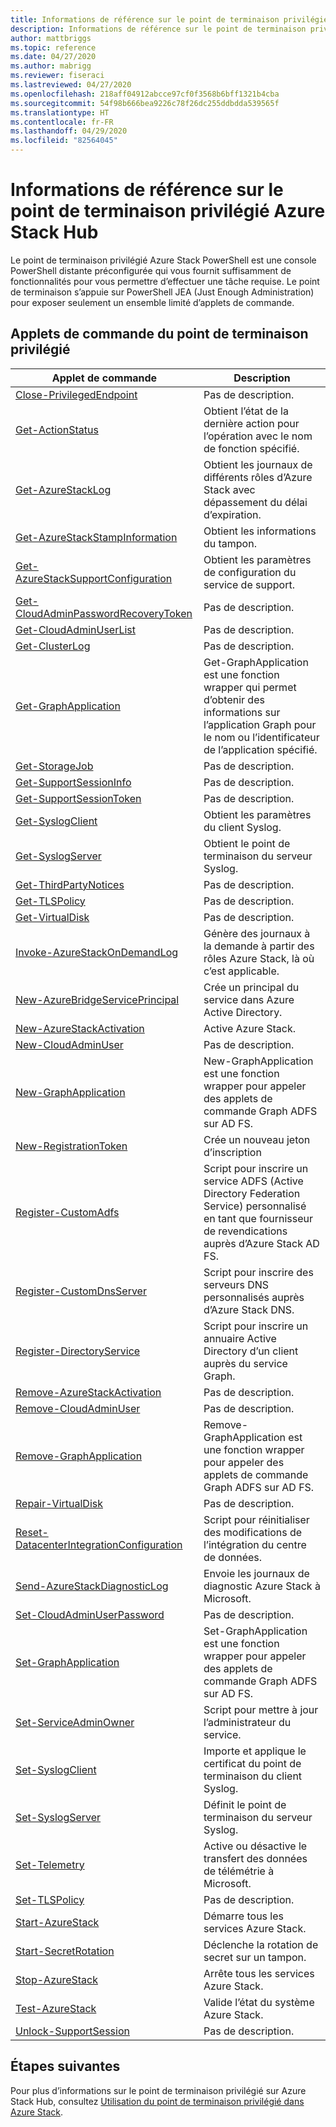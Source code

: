 ```yaml
---
title: Informations de référence sur le point de terminaison privilégié Azure Stack Hub
description: Informations de référence sur le point de terminaison privilégié Azure Stack PowerShell
author: mattbriggs
ms.topic: reference
ms.date: 04/27/2020
ms.author: mabrigg
ms.reviewer: fiseraci
ms.lastreviewed: 04/27/2020
ms.openlocfilehash: 218aff04912abcce97cf0f3568b6bff1321b4cba
ms.sourcegitcommit: 54f98b666bea9226c78f26dc255ddbdda539565f
ms.translationtype: HT
ms.contentlocale: fr-FR
ms.lasthandoff: 04/29/2020
ms.locfileid: "82564045"
---
```

# <a name="azure-stack-hub-privileged-endpoint-reference"></a>Informations de référence sur le point de terminaison privilégié Azure Stack Hub

Le point de terminaison privilégié Azure Stack PowerShell est une console PowerShell distante préconfigurée qui vous fournit suffisamment de fonctionnalités pour vous permettre d’effectuer une tâche requise. Le point de terminaison s’appuie sur PowerShell JEA (Just Enough Administration) pour exposer seulement un ensemble limité d’applets de commande.

## <a name="privilege-endpoint-cmdlets"></a>Applets de commande du point de terminaison privilégié

| Applet de commande | Description |
| --- | --- |
| [Close-PrivilegedEndpoint](Close-PrivilegedEndpoint.md) | Pas de description. |
| [Get-ActionStatus](Get-ActionStatus.md) | Obtient l’état de la dernière action pour l’opération avec le nom de fonction spécifié. |
| [Get-AzureStackLog](Get-AzureStackLog.md) | Obtient les journaux de différents rôles d’Azure Stack avec dépassement du délai d’expiration. |
| [Get-AzureStackStampInformation](Get-AzureStackStampInformation.md) | Obtient les informations du tampon. |
| [Get-AzureStackSupportConfiguration](Get-AzureStackSupportConfiguration.md) | Obtient les paramètres de configuration du service de support. |
| [Get-CloudAdminPasswordRecoveryToken](Get-CloudAdminPasswordRecoveryToken.md) | Pas de description. |
| [Get-CloudAdminUserList](Get-CloudAdminUserList.md) | Pas de description. |
| [Get-ClusterLog](Get-ClusterLog.md) | Pas de description. |
| [Get-GraphApplication](Get-GraphApplication.md) | Get-GraphApplication est une fonction wrapper qui permet d’obtenir des informations sur l’application Graph pour le nom ou l’identificateur de l’application spécifié. |
| [Get-StorageJob](Get-StorageJob.md) | Pas de description. |
| [Get-SupportSessionInfo](Get-SupportSessionInfo.md) | Pas de description. |
| [Get-SupportSessionToken](Get-SupportSessionToken.md) | Pas de description. |
| [Get-SyslogClient](Get-SyslogClient.md) | Obtient les paramètres du client Syslog. |
| [Get-SyslogServer](Get-SyslogServer.md) | Obtient le point de terminaison du serveur Syslog. |
| [Get-ThirdPartyNotices](Get-ThirdPartyNotices.md) | Pas de description. |
| [Get-TLSPolicy](Get-TLSPolicy.md) | Pas de description. |
| [Get-VirtualDisk](Get-VirtualDisk.md) | Pas de description. |
| [Invoke-AzureStackOnDemandLog](Invoke-AzureStackOnDemandLog.md) | Génère des journaux à la demande à partir des rôles Azure Stack, là où c’est applicable. |
| [New-AzureBridgeServicePrincipal](New-AzureBridgeServicePrincipal.md) | Crée un principal du service dans Azure Active Directory. |
| [New-AzureStackActivation](New-AzureStackActivation.md) | Active Azure Stack. |
| [New-CloudAdminUser](New-CloudAdminUser.md) | Pas de description. |
| [New-GraphApplication](New-GraphApplication.md) | New-GraphApplication est une fonction wrapper pour appeler des applets de commande Graph ADFS sur AD FS. |
| [New-RegistrationToken](New-RegistrationToken.md) | Crée un nouveau jeton d’inscription |
| [Register-CustomAdfs](Register-CustomAdfs.md) | Script pour inscrire un service ADFS (Active Directory Federation Service) personnalisé en tant que fournisseur de revendications auprès d’Azure Stack AD FS. |
| [Register-CustomDnsServer](Register-CustomDnsServer.md) | Script pour inscrire des serveurs DNS personnalisés auprès d’Azure Stack DNS. |
| [Register-DirectoryService](Register-DirectoryService.md) | Script pour inscrire un annuaire Active Directory d’un client auprès du service Graph. |
| [Remove-AzureStackActivation](Remove-AzureStackActivation.md) | Pas de description. |
| [Remove-CloudAdminUser](Remove-CloudAdminUser.md) | Pas de description. |
| [Remove-GraphApplication](Remove-GraphApplication.md) | Remove-GraphApplication est une fonction wrapper pour appeler des applets de commande Graph ADFS sur AD FS. |
| [Repair-VirtualDisk](Repair-VirtualDisk.md) | Pas de description. |
| [Reset-DatacenterIntegrationConfiguration](Reset-DatacenterIntegrationConfiguration.md) | Script pour réinitialiser des modifications de l’intégration du centre de données. |
| [Send-AzureStackDiagnosticLog](Send-AzureStackDiagnosticLog.md) | Envoie les journaux de diagnostic Azure Stack à Microsoft. |
| [Set-CloudAdminUserPassword](Set-CloudAdminUserPassword.md) | Pas de description. |
| [Set-GraphApplication](Set-GraphApplication.md) | Set-GraphApplication est une fonction wrapper pour appeler des applets de commande Graph ADFS sur AD FS. |
| [Set-ServiceAdminOwner](Set-ServiceAdminOwner.md) | Script pour mettre à jour l’administrateur du service. |
| [Set-SyslogClient](Set-SyslogClient.md) | Importe et applique le certificat du point de terminaison du client Syslog. |
| [Set-SyslogServer](Set-SyslogServer.md) | Définit le point de terminaison du serveur Syslog. |
| [Set-Telemetry](Set-Telemetry.md) | Active ou désactive le transfert des données de télémétrie à Microsoft. |
| [Set-TLSPolicy](Set-TLSPolicy.md) | Pas de description. |
| [Start-AzureStack](Start-AzureStack.md) | Démarre tous les services Azure Stack. |
| [Start-SecretRotation](Start-SecretRotation.md) | Déclenche la rotation de secret sur un tampon. |
| [Stop-AzureStack](Stop-AzureStack.md) | Arrête tous les services Azure Stack. |
| [Test-AzureStack](Test-AzureStack.md) | Valide l’état du système Azure Stack. |
| [Unlock-SupportSession](Unlock-SupportSession.md) | Pas de description. |

## <a name="next-steps"></a>Étapes suivantes

Pour plus d’informations sur le point de terminaison privilégié sur Azure Stack Hub, consultez [Utilisation du point de terminaison privilégié dans Azure Stack](https://docs.microsoft.com/azure-stack/operator/azure-stack-privileged-endpoint).
